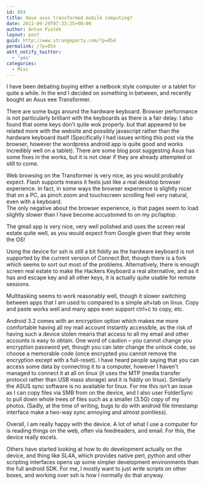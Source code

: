 ```yaml
---
id: 854
title: Have asus transformed mobile computing?
date: 2011-09-29T07:33:25+00:00
author: Anton Piatek
layout: post
guid: http://www.strangeparty.com/?p=854
permalink: /?p=854
aktt_notify_twitter:
  - 'yes'
categories:
  - Misc
---
```

I have been debating buying either a netbook style computer or a tablet for quite a while. In the end I decided on something in between, and recently bought an Asus eee Transformer.

There are some bugs around the hardware keyboard. Browser performance is not particularly brilliant with the keyboards as there is a fair delay. I also found that some keys don&#8217;t quite wok properly. but that appeared to be related more with the website and possibly javascript rather than the hardware keyboard itself (Specifically I had issues writing this post via the browser, however the wordpress android app is quite good and works incredibly well on a tablet). There are some blog post suggesting Asus has some fixes in the works, but it is not clear if they are already attempted or still to come.

Web browsing on the Transformer is very nice, as you would probably expect. Flash supports means it feels just like a real desktop browser experience. In fact, in some ways the browser experience is slightly nicer that on a PC, as pinch zoom and touchscreen scrolling feel very natural, even with a keyboard.  
The only negative about the browser experience, is that pages seem to load slightly slower than I have become accustomed to on my pc/laptop.

The gmail app is very nice, very well polished and uses the screen real estate quite well, as you would expect from Google given that they wrote the OS!

Using the device for ssh is still a bit fiddly as the hardware keyboard is not supported by the current version of Connect Bot, though there is a fork which seems to sort out most of the problems. Alternatively, there is enough screen real estate to make the Hackers Keyboard a real alternative, and as it has and escape key and all other keys, it is actually quite usable for remote sessions.

Multitasking seems to work reasonably well, though it slower switching between apps that I am used to compared to a simple alt+tab on linux. Copy and paste works well and many apps even support ctrl+c to copy, etc.

Android 3.2 comes with an encryption option which makes me more comfortable having all my mail account instantly accessible, as the risk of having such a device stolen means that access to all my email and other accounts is easy to obtain. One word of caution &#8211; you cannot change you encryption password yet, though you can later change the unlock code, so choose a memorable code (once encrypted you cannot remove the encryption except with a full-reset). I have heard people saying that you can access some data by connecting it to a computer, however I haven&#8217;t managed to connect it at all on linux (it uses the MTP (media transfer protocol rather than USB mass storage) and it is fiddly on linux). Similarly the ASUS sync software is no available for linux. For me this isn&#8217;t an issue as I can copy files via SMB from on the device, and I also user FolderSync to pull down whole trees of files such as a smaller (3.5G) copy of my photos. (Sadly, at the time of writing, bugs to do with android file timestamp interface make a two-way sync annoying and almost pointless).

Overall, I am really happy with the device. A lot of what I use a computer for is reading things on the web, often via feedreaders, and email. For this, the device really excels.

Others have started looking at how to do development actually on the device, and thing like SL4A, which provides native perl, python and other scripting interfaces opens up some simpler development environments than the full android SDK. For me, I mostly want to just write scripts on other boxes, and working over ssh is how I normally do that anyway.